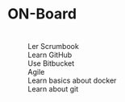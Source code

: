 <dl>
  <dt><h1>ON-Board<h1></dt>
  <dd>Ler Scrumbook</dd>
  <dd>Learn GitHub</dd>
  <dd>Use Bitbucket</dd>
  <dd>Agile</dd>
  <dd>Learn basics about docker</dd>
  <dd>Learn about git</dd>
</dl>

